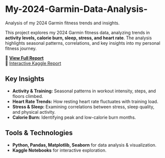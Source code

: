 # My-2024-Garmin-Data-Analysis-
Analysis of my 2024 Garmin fitness trends and insights.

This project explores my 2024 Garmin fitness data, analyzing trends in **activity levels, calorie burn, sleep, stress, and heart rate**. The analysis highlights seasonal patterns, correlations, and key insights into my personal fitness journey.  

🔗 **[View Full Report](https://docs.google.com/document/d/1jZXqxGmIWW14U3JyVyc6DQdZx8VXqVbCseATCE1izQo/edit?usp=sharing)**  
🔗 [Interactive Kaggle Report](https://www.kaggle.com/code/elissaesterlein/my-2024-garmin-data-report)

## Key Insights  
- **Activity & Training:** Seasonal patterns in workout intensity, steps, and floors climbed.  
- **Heart Rate Trends:** How resting heart rate fluctuates with training load.  
- **Stress & Sleep:** Examining correlations between stress, sleep quality, and physical activity.  
- **Calorie Burn:** Identifying peak and low-calorie burn months.  

## Tools & Technologies  
- **Python, Pandas, Matplotlib, Seaborn** for data analysis & visualization.  
- **Kaggle Notebooks** for interactive exploration.  

